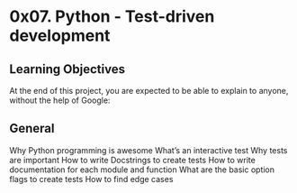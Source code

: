# 0x07. Python - Test-driven development

## Learning Objectives
At the end of this project, you are expected to be able to explain to anyone, without the help of Google:

## General
Why Python programming is awesome
What’s an interactive test
Why tests are important
How to write Docstrings to create tests
How to write documentation for each module and function
What are the basic option flags to create tests
How to find edge cases
